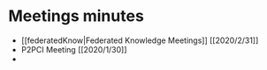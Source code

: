 # Meetings minutes

- [[federatedKnow|Federated Knowledge Meetings]] [[2020/2/31]]
- P2PCI Meeting [[2020/1/30]]
- 
